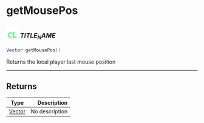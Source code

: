 # getMousePos

### <img src="../../.gitbook/assets/client.png" width="32" height="32" /> $TITLE_NAME$

```lua
Vector getMousePos()
```

Returns the local player last mouse position<br>

-----------------
## Returns

| Type   | Description |
| ------ | ----------: |
| [Vector](../vector/README.md) | No description |
